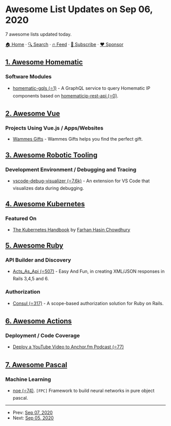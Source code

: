 # Awesome List Updates on Sep 06, 2020

7 awesome lists updated today.

[🏠 Home](/README.md) · [🔍 Search](https://www.trackawesomelist.com/search/) · [🔥 Feed](https://www.trackawesomelist.com/rss.xml) · [📮 Subscribe](https://trackawesomelist.us17.list-manage.com/subscribe?u=d2f0117aa829c83a63ec63c2f&id=36a103854c) · [❤️  Sponsor](https://github.com/sponsors/theowenyoung)



## [1. Awesome Homematic](/content/homematic-community/awesome-homematic/README.md)

### Software Modules

*   [homematic-gqls (⭐1)](https://github.com/martin-riedl/homematic-gqls) - A GraphQL service to query Homematic IP components based on [homematicip-rest-api (⭐0)](https://github.com/coreGreenberet/homematicip-rest-api).

## [2. Awesome Vue](/content/vuejs/awesome-vue/README.md)

### Projects Using Vue.js / Apps/Websites

*   [Wammes Gifts](https://www.wammes-gifts.nl) - Wammes Gifts helps you find the perfect gift.

## [3. Awesome Robotic Tooling](/content/protontypes/awesome-robotic-tooling/README.md)

### Development Environment / Debugging and Tracing

*   [vscode-debug-visualizer (⭐7.6k)](https://github.com/hediet/vscode-debug-visualizer) - An extension for VS Code that visualizes data during debugging.

## [4. Awesome Kubernetes](/content/ramitsurana/awesome-kubernetes/README.md)

### Featured On

*   [The Kubernetes Handbook](https://www.freecodecamp.org/news/the-kubernetes-handbook/) by [Farhan Hasin Chowdhury](https://twitter.com/frhnhsin)

## [5. Awesome Ruby](/content/markets/awesome-ruby/README.md)

### API Builder and Discovery

*   [Acts\_As\_Api (⭐507)](https://github.com/fabrik42/acts_as_api) - Easy And Fun, in creating XML/JSON responses in Rails 3,4,5 and 6.

### Authorization

*   [Consul (⭐317)](https://github.com/makandra/consul) - A scope-based authorization solution for Ruby on Rails.

## [6. Awesome Actions](/content/sdras/awesome-actions/README.md)

### Deployment / Code Coverage

*   [Deploy a YouTube Video to Anchor.fm Podcast (⭐77)](https://github.com/Schrodinger-Hat/youtube-to-anchorfm)

## [7. Awesome Pascal](/content/Fr0sT-Brutal/awesome-pascal/README.md)

### Machine Learning

*   [noe (⭐74)](https://github.com/ariaghora/noe). `[FPC]` Framework to build neural networks in pure object pascal.

---

- Prev: [Sep 07, 2020](/content/2020/09/07/README.md)
- Next: [Sep 05, 2020](/content/2020/09/05/README.md)